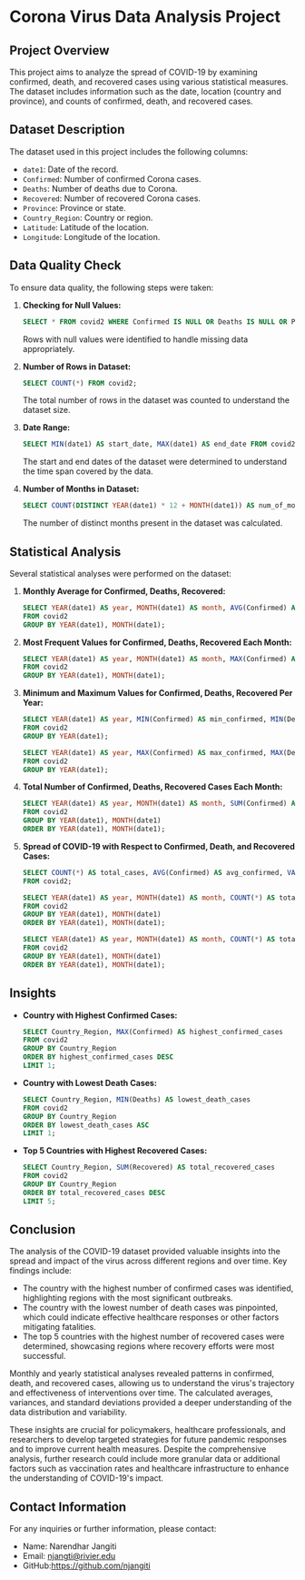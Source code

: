 # Corona Virus Data Analysis Project

## Project Overview
This project aims to analyze the spread of COVID-19 by examining confirmed, death, and recovered cases using various statistical measures. The dataset includes information such as the date, location (country and province), and counts of confirmed, death, and recovered cases.

## Dataset Description
The dataset used in this project includes the following columns:
- `date1`: Date of the record.
- `Confirmed`: Number of confirmed Corona cases.
- `Deaths`: Number of deaths due to Corona.
- `Recovered`: Number of recovered Corona cases.
- `Province`: Province or state.
- `Country_Region`: Country or region.
- `Latitude`: Latitude of the location.
- `Longitude`: Longitude of the location.

## Data Quality Check
To ensure data quality, the following steps were taken:
1. **Checking for Null Values:**
    ```sql
    SELECT * FROM covid2 WHERE Confirmed IS NULL OR Deaths IS NULL OR Province IS NULL OR Country_Region IS NULL OR Latitude IS NULL OR Longitude IS NULL OR Date1 IS NULL OR Recovered IS NULL;
    ```
    Rows with null values were identified to handle missing data appropriately.

2. **Number of Rows in Dataset:**
    ```sql
    SELECT COUNT(*) FROM covid2;
    ```
    The total number of rows in the dataset was counted to understand the dataset size.

3. **Date Range:**
    ```sql
    SELECT MIN(date1) AS start_date, MAX(date1) AS end_date FROM covid2;
    ```
    The start and end dates of the dataset were determined to understand the time span covered by the data.

4. **Number of Months in Dataset:**
    ```sql
    SELECT COUNT(DISTINCT YEAR(date1) * 12 + MONTH(date1)) AS num_of_months FROM covid2;
    ```
    The number of distinct months present in the dataset was calculated.

## Statistical Analysis
Several statistical analyses were performed on the dataset:

1. **Monthly Average for Confirmed, Deaths, Recovered:**
    ```sql
    SELECT YEAR(date1) AS year, MONTH(date1) AS month, AVG(Confirmed) AS avg_confirmed, AVG(Deaths) AS avg_deaths, AVG(Recovered) AS avg_recovered
    FROM covid2
    GROUP BY YEAR(date1), MONTH(date1);
    ```

2. **Most Frequent Values for Confirmed, Deaths, Recovered Each Month:**
    ```sql
    SELECT YEAR(date1) AS year, MONTH(date1) AS month, MAX(Confirmed) AS most_frequent_confirmed, MAX(Deaths) AS most_frequent_deaths, MAX(Recovered) AS most_frequent_recovered
    FROM covid2
    GROUP BY YEAR(date1), MONTH(date1);
    ```

3. **Minimum and Maximum Values for Confirmed, Deaths, Recovered Per Year:**
    ```sql
    SELECT YEAR(date1) AS year, MIN(Confirmed) AS min_confirmed, MIN(Deaths) AS min_deaths, MIN(Recovered) AS min_recovered
    FROM covid2
    GROUP BY YEAR(date1);

    SELECT YEAR(date1) AS year, MAX(Confirmed) AS max_confirmed, MAX(Deaths) AS max_deaths, MAX(Recovered) AS max_recovered
    FROM covid2
    GROUP BY YEAR(date1);
    ```

4. **Total Number of Confirmed, Deaths, Recovered Cases Each Month:**
    ```sql
    SELECT YEAR(date1) AS year, MONTH(date1) AS month, SUM(Confirmed) AS total_confirmed, SUM(Deaths) AS total_deaths, SUM(Recovered) AS total_recovered
    FROM covid2
    GROUP BY YEAR(date1), MONTH(date1)
    ORDER BY YEAR(date1), MONTH(date1);
    ```

5. **Spread of COVID-19 with Respect to Confirmed, Death, and Recovered Cases:**
    ```sql
    SELECT COUNT(*) AS total_cases, AVG(Confirmed) AS avg_confirmed, VARIANCE(Confirmed) AS variance_confirmed, STDDEV(Confirmed) AS stdev_confirmed
    FROM covid2;

    SELECT YEAR(date1) AS year, MONTH(date1) AS month, COUNT(*) AS total_cases, AVG(Deaths) AS avg_deaths, VARIANCE(Deaths) AS variance_deaths, STDDEV(Deaths) AS stdev_deaths
    FROM covid2
    GROUP BY YEAR(date1), MONTH(date1)
    ORDER BY YEAR(date1), MONTH(date1);

    SELECT YEAR(date1) AS year, MONTH(date1) AS month, COUNT(*) AS total_cases, AVG(Recovered) AS avg_recovered, VARIANCE(Recovered) AS variance_recovered, STDDEV(Recovered) AS stdev_recovered
    FROM covid2
    GROUP BY YEAR(date1), MONTH(date1)
    ORDER BY YEAR(date1), MONTH(date1);
    ```

## Insights
- **Country with Highest Confirmed Cases:**
    ```sql
    SELECT Country_Region, MAX(Confirmed) AS highest_confirmed_cases
    FROM covid2
    GROUP BY Country_Region
    ORDER BY highest_confirmed_cases DESC
    LIMIT 1;
    ```

- **Country with Lowest Death Cases:**
    ```sql
    SELECT Country_Region, MIN(Deaths) AS lowest_death_cases
    FROM covid2
    GROUP BY Country_Region
    ORDER BY lowest_death_cases ASC
    LIMIT 1;
    ```

- **Top 5 Countries with Highest Recovered Cases:**
    ```sql
    SELECT Country_Region, SUM(Recovered) AS total_recovered_cases
    FROM covid2
    GROUP BY Country_Region
    ORDER BY total_recovered_cases DESC
    LIMIT 5;
    ```

## Conclusion

The analysis of the COVID-19 dataset provided valuable insights into the spread and impact of the virus across different regions and over time. Key findings include:

- The country with the highest number of confirmed cases was identified, highlighting regions with the most significant outbreaks.
- The country with the lowest number of death cases was pinpointed, which could indicate effective healthcare responses or other factors mitigating fatalities.
- The top 5 countries with the highest number of recovered cases were determined, showcasing regions where recovery efforts were most successful.

Monthly and yearly statistical analyses revealed patterns in confirmed, death, and recovered cases, allowing us to understand the virus's trajectory and effectiveness of interventions over time. The calculated averages, variances, and standard deviations provided a deeper understanding of the data distribution and variability.

These insights are crucial for policymakers, healthcare professionals, and researchers to develop targeted strategies for future pandemic responses and to improve current health measures. Despite the comprehensive analysis, further research could include more granular data or additional factors such as vaccination rates and healthcare infrastructure to enhance the understanding of COVID-19's impact.


## Contact Information
For any inquiries or further information, please contact:
- Name: Narendhar Jangiti
- Email: njangti@rivier.edu
- GitHub:https://github.com/njangiti
